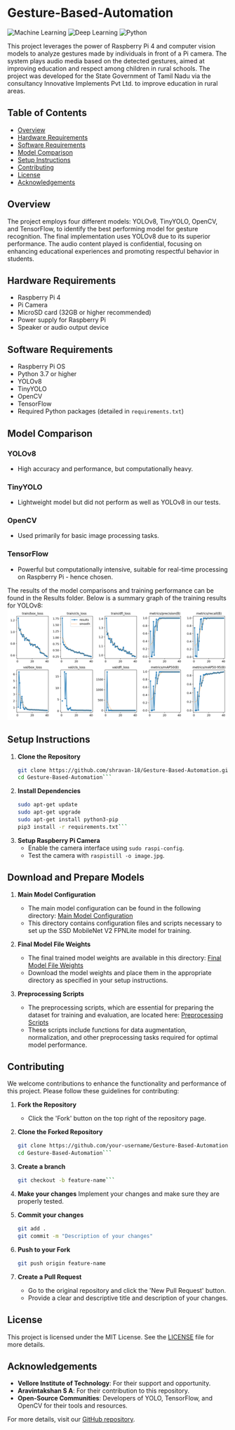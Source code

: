 # Gesture-Based-Automation
![Machine Learning](https://img.shields.io/badge/Raspberry_Pi-Edge_Computing-red.svg)
![Deep Learning](https://img.shields.io/badge/Deep_Learning-Computer_Vision-green.svg)
![Python](https://img.shields.io/badge/Python-3.x-blue.svg)

This project leverages the power of Raspberry Pi 4 and computer vision models to analyze gestures made by individuals in front of a Pi camera. The system plays audio media based on the detected gestures, aimed at improving education and respect among children in rural schools. The project was developed for the State Government of Tamil Nadu via the consultancy Innovative Implements Pvt Ltd. to improve education in rural areas.

## Table of Contents
- [Overview](#overview)
- [Hardware Requirements](#hardware-requirements)
- [Software Requirements](#software-requirements)
- [Model Comparison](#model-comparison)
- [Setup Instructions](#setup-instructions)
- [Contributing](#contributing)
- [License](#license)
- [Acknowledgements](#acknowledgements)

## Overview
The project employs four different models: YOLOv8, TinyYOLO, OpenCV, and TensorFlow, to identify the best performing model for gesture recognition. The final implementation uses YOLOv8 due to its superior performance. The audio content played is confidential, focusing on enhancing educational experiences and promoting respectful behavior in students.

## Hardware Requirements
- Raspberry Pi 4
- Pi Camera
- MicroSD card (32GB or higher recommended)
- Power supply for Raspberry Pi
- Speaker or audio output device

## Software Requirements
- Raspberry Pi OS
- Python 3.7 or higher
- YOLOv8
- TinyYOLO
- OpenCV
- TensorFlow
- Required Python packages (detailed in `requirements.txt`)

## Model Comparison
### YOLOv8
- High accuracy and performance, but computationally heavy.

### TinyYOLO
- Lightweight model but did not perform as well as YOLOv8 in our tests.

### OpenCV
- Used primarily for basic image processing tasks. 

### TensorFlow
- Powerful but computationally intensive, suitable for real-time processing on Raspberry Pi - hence chosen.

The results of the model comparisons and training performance can be found in the Results folder. Below is a summary graph of the training results for YOLOv8:
![Training Results](https://github.com/shravan-18/Gesture-Based-Automation/blob/main/YOLOv8/Results/results.png)

## Setup Instructions
1. **Clone the Repository**
   ```bash
   git clone https://github.com/shravan-18/Gesture-Based-Automation.git
   cd Gesture-Based-Automation```
2. **Install Dependencies**
   ```bash
   sudo apt-get update
   sudo apt-get upgrade
   sudo apt-get install python3-pip
   pip3 install -r requirements.txt```
3. **Setup Raspberry Pi Camera**
   - Enable the camera interface using `sudo raspi-config`.
   - Test the camera with `raspistill -o image.jpg`.
     
## Download and Prepare Models
1. **Main Model Configuration**
   - The main model configuration can be found in the following directory:
     [Main Model Configuration](https://github.com/shravan-18/Gesture-Based-Automation/tree/main/TensorFlow/workspace/training_demo/models/my_ssd_mobilenet_v2_fpnlite)
   - This directory contains configuration files and scripts necessary to set up the SSD MobileNet V2 FPNLite model for training.

2. **Final Model File Weights**
   - The final trained model weights are available in this directory:
     [Final Model File Weights](https://github.com/shravan-18/Gesture-Based-Automation/tree/main/TensorFlow/workspace/training_demo/exported-models/my_mobilenet_model)
   - Download the model weights and place them in the appropriate directory as specified in your setup instructions.

3. **Preprocessing Scripts**
   - The preprocessing scripts, which are essential for preparing the dataset for training and evaluation, are located here:
     [Preprocessing Scripts](https://github.com/shravan-18/Gesture-Based-Automation/tree/main/TensorFlow/scripts/preprocessing)
   - These scripts include functions for data augmentation, normalization, and other preprocessing tasks required for optimal model performance.

## Contributing
We welcome contributions to enhance the functionality and performance of this project. Please follow these guidelines for contributing:

1. **Fork the Repository**
   - Click the 'Fork' button on the top right of the repository page.

2. **Clone the Forked Repository**
   ```bash
   git clone https://github.com/your-username/Gesture-Based-Automation.git
   cd Gesture-Based-Automation```
3. **Create a branch**
   ```bash
   git checkout -b feature-name```
4. **Make your changes**
   Implement your changes and make sure they are properly tested.
5. **Commit your changes**
   ```bash
   git add .
   git commit -m "Description of your changes"
   ```
6. **Push to your Fork**
   ```bash
   git push origin feature-name
   ```
7. **Create a Pull Request**
   - Go to the original repository and click the 'New Pull Request' button.
   - Provide a clear and descriptive title and description of your changes.

## License
This project is licensed under the MIT License. See the [LICENSE](LICENSE) file for more details.

## Acknowledgements
- **Vellore Institute of Technology**: For their support and opportunity.
- **Aravintakshan S A**: For their contribution to this repository.
- **Open-Source Communities**: Developers of YOLO, TensorFlow, and OpenCV for their tools and resources.

For more details, visit our [GitHub repository](https://github.com/shravan-18/Gesture-Based-Automation).

